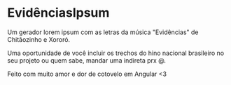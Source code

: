 # EvidênciasIpsum 

Um gerador lorem ipsum com as letras da música "Evidências" de Chitãozinho e Xororó. 

Uma oportunidade de você incluir os trechos do hino nacional brasileiro no seu projeto ou quem sabe, mandar uma indireta prx @. 

Feito com muito amor e dor de cotovelo em Angular <3
